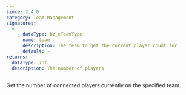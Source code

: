 ```yaml
---
since: 2.4.0
category: Team Management
signatures:
  -
    - dataType: bz_eTeamType
      name: team
      description: The team to get the current player count for
      default: ~
returns:
  dataType: int
  description: The number of players
---
```


Get the number of connected players currently on the specified team.
